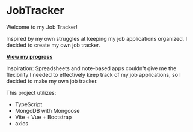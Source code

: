 # JobTracker

Welcome to my Job Tracker!

Inspired by my own struggles at keeping my job applications organized, I decided to create my own job tracker.

**[View my progress](https://msabigails.github.io/)**

Inspiration:
Spreadsheets and note-based apps couldn't give me the flexibility I needed to effectively keep track of my job applications, so I decided to make my own job tracker.

This project utilizes:
* TypeScript
* MongoDB with Mongoose
* Vite + Vue + Bootstrap
* axios